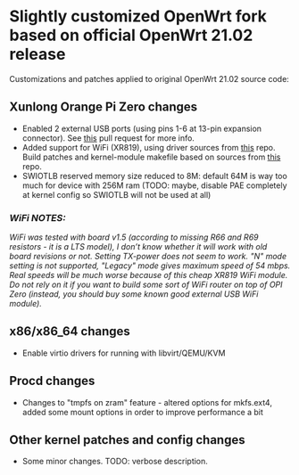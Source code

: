 # Slightly customized OpenWrt fork based on official OpenWrt 21.02 release

Customizations and patches applied to original OpenWrt 21.02 source code:

## Xunlong Orange Pi Zero changes

* Enabled 2 external USB ports (using pins 1-6 at 13-pin expansion connector).
See [this](https://github.com/openwrt/openwrt/pull/1702) pull request for more info.
* Added support for WiFi (XR819), using driver sources from [this](https://github.com/fifteenhex/xradio) repo. Build patches and kernel-module makefile based on sources from [this](https://github.com/melsem/openwrt) repo.
* SWIOTLB reserved memory size reduced to 8M: default 64M is way too much for device with 256M ram (TODO: maybe, disable PAE completely at kernel config so SWIOTLB will not be used at all)

### _WiFi NOTES:_

_WiFi was tested with board v1.5 (according to missing R66 and R69 resistors - it is a LTS model), I don’t know whether it will work with old board revisions or not._
_Setting TX-power does not seem to work. "N" mode setting is not supported, "Legacy" mode gives maximum speed of 54 mbps._
_Real speeds will be much worse because of this cheap XR819 WiFi module._
_Do not rely on it if you want to build some sort of WiFi router on top of OPI Zero (instead, you should buy some known good external USB WiFi module)._

## x86/x86_64 changes

* Enable virtio drivers for running with libvirt/QEMU/KVM

## Procd changes

* Changes to "tmpfs on zram" feature - altered options for mkfs.ext4, added some mount options in order to improve performance a bit

## Other kernel patches and config changes

* Some minor changes. TODO: verbose description.
